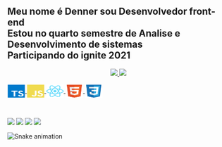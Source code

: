 ## Meu nome é Denner sou Desenvolvedor front-end <br> Estou no quarto semestre de Analise e Desenvolvimento de sistemas <br> Participando do ignite 2021
<div align="center">
  <a href="https://github.com/denner-august" target="_blank">
  <img height="180em" src="https://github-readme-stats.vercel.app/api?username=denner-august&show_icons=true&theme=dracula&include_all_commits=true&count_private=true"/>
  <img height="180em" src="https://github-readme-stats.vercel.app/api/top-langs/?username=denner-august&layout=compact&langs_count=7&theme=dracula"/>
</div>
<div style="display: inline_block" ><br>
  <img align="center" alt="Rafa-Ts" height="30" width="40" src="https://raw.githubusercontent.com/devicons/devicon/master/icons/typescript/typescript-plain.svg">
  <img align="center" alt="Rafa-Js" height="30" width="40" src="https://raw.githubusercontent.com/devicons/devicon/master/icons/javascript/javascript-plain.svg">
  <img align="center" alt="Rafa-React" height="30" width="40" src="https://raw.githubusercontent.com/devicons/devicon/master/icons/react/react-original.svg">
  <img align="center" alt="Rafa-HTML" height="30" width="40" src="https://raw.githubusercontent.com/devicons/devicon/master/icons/html5/html5-original.svg">
  <img align="center" alt="Rafa-CSS" height="30" width="40" src="https://raw.githubusercontent.com/devicons/devicon/master/icons/css3/css3-original.svg">
</div>
  <br>
<div> 
  
 ##
  <a href="https://instagram.com/denneyaugusto/" target="_blank"><img src="https://img.shields.io/badge/-Instagram-%23E4405F?style=for-the-badge&logo=instagram&logoColor=white" target="_blank"></a>
    <a href = "mailto:denner.augusto90@gmail.com"><img src="https://img.shields.io/badge/-Gmail-%23333?style=for-the-badge&logo=gmail&logoColor=white" target="_blank"></a>
    <a href="https://www.linkedin.com/in/denner-bernardes/" target="_blank"><img src="https://img.shields.io/badge/-LinkedIn-%230077B5?style=for-the-badge&logo=linkedin&logoColor=white" target="_blank"></a> 
    <a href="https://api.whatsapp.com/send?phone=5511978057417"><img src="https://img.shields.io/badge/WhatsApp-25D366?style=for-the-badge&logo=whatsapp&logoColor=white"></a>
  
  ![Snake animation](https://github.com/denner-august)
</div>
  
  
